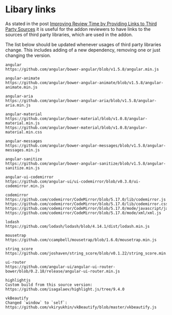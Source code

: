 # Libary links

As stated in the post [Improving Review Time by Providing Links to Third Party Sources](https://blog.mozilla.org/addons/2016/04/05/improved-review-time-with-links-to-sources/) it is useful for the addon reviewers to have links to the sources of third party libraries, which are used in the addon.

The list below should be updated whenever usages of third party libraries change. This includes adding of a new dependency, removing one or just changing the version.

```
angular
https://github.com/angular/bower-angular/blob/v1.5.8/angular.min.js

angular-animate
https://github.com/angular/bower-angular-animate/blob/v1.5.8/angular-animate.min.js

angular-aria
https://github.com/angular/bower-angular-aria/blob/v1.5.8/angular-aria.min.js

angular-material
https://github.com/angular/bower-material/blob/v1.0.8/angular-material.min.js
https://github.com/angular/bower-material/blob/v1.0.8/angular-material.min.css

angular-messages
https://github.com/angular/bower-angular-messages/blob/v1.5.8/angular-messages.min.js

angular-sanitize
https://github.com/angular/bower-angular-sanitize/blob/v1.5.8/angular-sanitize.min.js

angular-ui-codemirror
https://github.com/angular-ui/ui-codemirror/blob/v0.3.0/ui-codemirror.min.js

codemirror
https://github.com/codemirror/CodeMirror/blob/5.17.0/lib/codemirror.js
https://github.com/codemirror/CodeMirror/blob/5.17.0/lib/codemirror.css
https://github.com/codemirror/CodeMirror/blob/5.17.0/mode/javascript/javascript.js
https://github.com/codemirror/CodeMirror/blob/5.17.0/mode/xml/xml.js

lodash
https://github.com/lodash/lodash/blob/4.14.1/dist/lodash.min.js

mousetrap
https://github.com/ccampbell/mousetrap/blob/1.6.0/mousetrap.min.js

string_score
https://github.com/joshaven/string_score/blob/v0.1.22/string_score.min.js

ui-router
https://github.com/angular-ui/angular-ui-router-bower/blob/0.2.18/release/angular-ui-router.min.js

highlightjs
Custom build from this source version: https://github.com/isagalaev/highlight.js/tree/9.4.0

vkBeautify
Changed `window` to `self`: https://github.com/vkiryukhin/vkBeautify/blob/master/vkbeautify.js
```
